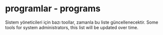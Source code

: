 # programlar - programs
Sistem yöneticileri için bazı toollar, zamanla bu liste güncellenecektir.
Some tools for system administrators, this list will be updated over time.
